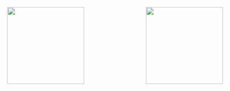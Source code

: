 <div style={{display: 'flex'', flex-direticion: 'row'}}>
<img height="180em" src="https://github-readme-stats.vercel.app/api?username=onerbreno&show_icons=true&&count_private=false&theme=midnight-purple" />
<img height="180em" align="right" src="https://github-readme-stats.vercel.app/api/top-langs/?username=onerbreno&layout=compact&langs_count=10&theme=midnight-purple"/>
</div>
